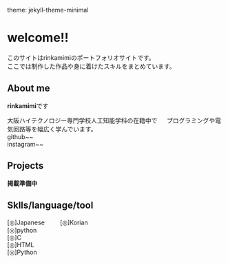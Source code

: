 theme: jekyll-theme-minimal

# welcome!!      
このサイトはrinkamimiのポートフォリオサイトです。        
ここでは制作した作品や身に着けたスキルをまとめています。       

## About me
**rinkamimi**です　　

大阪ハイテクノロジー専門学校人工知能学科の在籍中で     　
プログラミングや電気回路等を幅広く学んでいます。   
github~~     
instagram~~   

## Projects




**掲載準備中**






## Sklls/language/tool
[◎]Japanese　   　
[◎]Korian　   
[◎]python        
[◎]C     
[◎]HTML     
[◎]Python    



